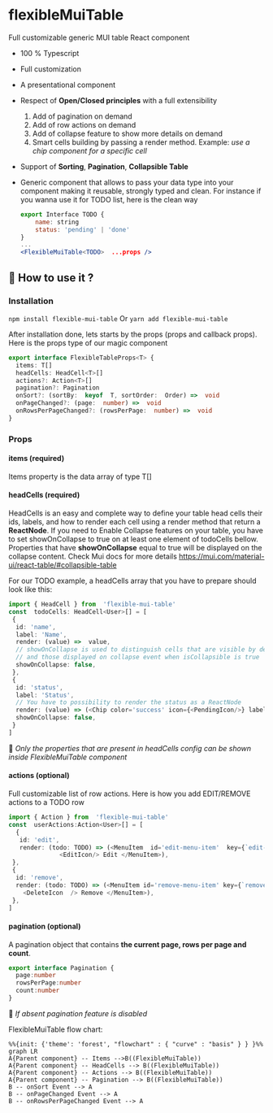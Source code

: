 
# flexibleMuiTable

Full customizable generic MUI table React component
- 100 % Typescript
- Full customization
- A presentational component
- Respect of **Open/Closed principles** with a full extensibility
    1. Add of pagination on demand
    2. Add of row actions on demand
    3. Add of collapse feature to show more details on demand
    4. Smart cells building by passing a render method. Example: *use a chip component for a specific cell*  
- Support of  **Sorting**, **Pagination**, **Collapsible Table**
- Generic component that allows to pass your data type into your component making it reusable, strongly typed and clean. For instance if you wanna use it for TODO list, here is the clean way

   ```jsx
   export Interface TODO {
	   name: string
	   status: 'pending' | 'done'
   }
   ...
   <FlexibleMuiTable<TODO>  ...props />
   ```

## 🍴 How to use it ?
### Installation
`npm install flexible-mui-table`
Or
`yarn add flexible-mui-table`

After installation done, lets starts by the props (props and callback props).
Here is the props type of our magic component
```typescript
export interface FlexibleTableProps<T> {
  items: T[]
  headCells: HeadCell<T>[]
  actions?: Action<T>[]
  pagination?: Pagination
  onSort?: (sortBy:  keyof  T, sortOrder:  Order) =>  void
  onPageChanged?: (page:  number) =>  void
  onRowsPerPageChanged?: (rowsPerPage:  number) =>  void
}
```

### Props

#### items (required)
Items property  is the data array of type T[]

#### headCells (required)
HeadCells is an easy and complete way  to define your table head cells their ids, labels, and how to render each cell using a render method that return a **ReactNode**.
If you need to Enable Collapse features on your  table, you have to set showOnCollapse to true on  at least one element of todoCells bellow.
Properties that have **showOnCollapse** equal to true will be displayed on the collapse content.
Check Mui docs for more details https://mui.com/material-ui/react-table/#collapsible-table  

For our TODO example, a headCells array that you have to prepare should look like this:
```typescript
import { HeadCell } from  'flexible-mui-table'
const  todoCells: HeadCell<User>[] = [
 {
  id: 'name',
  label: 'Name',
  render: (value) =>  value,
  // showOnCollapse is used to distinguish cells that are visible by default
  // and those displayed on collapse event when isCollapsible is true
  showOnCollapse: false,
 },
 {
  id: 'status',
  label: 'Status',
  // You have to possibility to render the status as a ReactNode
  render: (value) => (<Chip color='success' icon={<PendingIcon/>} label={value} variant='outlined' />),
  showOnCollapse: false,
 }
]
```
🚨  *Only the properties that are present in headCells config can be shown inside FlexibleMuiTable component*

#### actions (optional)
Full customizable list of row actions. Here is how you add EDIT/REMOVE actions to a TODO row

```typescript
import { Action } from  'flexible-mui-table'
const  userActions:Action<User>[] = [
  {
   id: 'edit',
   render: (todo: TODO) => (<MenuItem  id='edit-menu-item'  key={`edit-${todo.name}`} onClick={(e) =>  handleEdit(e, todo)}>
              <EditIcon/> Edit </MenuItem>),
 },
 {
  id: 'remove',
  render: (todo: TODO) => (<MenuItem id='remove-menu-item' key={`remove-${todo.id}`} onClick={(e) =>  handleRemove(e, todo)}>
    <DeleteIcon  /> Remove </MenuItem>),
 },
]
```

#### pagination (optional)
A pagination object that contains **the current page, rows per page and count**.
```typescript
export interface Pagination {
  page:number
  rowsPerPage:number
  count:number
}
```
🚨  *If absent pagination feature is disabled*

FlexibleMuiTable flow chart:

```mermaid
%%{init: {'theme': 'forest', "flowchart" : { "curve" : "basis" } } }%%
graph LR
A{Parent component} -- Items -->B((FlexibleMuiTable))
A{Parent component} -- HeadCells --> B((FlexibleMuiTable))
A{Parent component} -- Actions --> B((FlexibleMuiTable))
A{Parent component} -- Pagination --> B((FlexibleMuiTable))
B -- onSort Event --> A
B -- onPageChanged Event --> A
B -- onRowsPerPageChanged Event --> A
